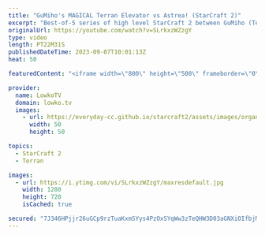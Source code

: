 ```yaml
---
title: "GuMiho's MAGICAL Terran Elevator vs Astrea! (StarCraft 2)"
excerpt: "Best-of-5 series of high level StarCraft 2 between GuMiho (Terran) and Astrea (Protoss). In this series GuMiho goes for some of his classic proxy strategies, where he builds basically everything on the other side of the map and has the Protoss player deal with the early game aggression. Support my work:"
originalUrl: https://youtube.com/watch?v=SLrkxzWZzgY
type: video
length: PT22M31S
publishedDateTime: 2023-09-07T10:01:13Z
heat: 50

featuredContent: "<iframe width=\"800\" height=\"500\" frameborder=\"0\" src=\"https://www.youtube.com/embed/SLrkxzWZzgY\" allow=\"accelerometer; autoplay; encrypted-media; gyroscope; picture-in-picture\" allowfullscreen></iframe>"

provider:
  name: LowkoTV
  domain: lowko.tv
  images:
    - url: https://everyday-cc.github.io/starcraft2/assets/images/organizations/lowko.tv-50x50.jpg
      width: 50
      height: 50

topics:
  - StarCraft 2
  - Terran

images:
  - url: https://i.ytimg.com/vi/SLrkxzWZzgY/maxresdefault.jpg
    width: 1280
    height: 720
    isCached: true

secured: "7J346HPjjr26uGCp9rzTuaKxmSYys4PzOxSYqWw3zTeQHW3D03aGNXiOIfbjMds/n/u/s/Eyu2uZvTyk94lK7wa9EnEtSRsnaJd5fOuns063sWzHXh8L4k4WV6EzunBtzwIn3FOSPGYr7XylBE8riS3gQ9VcyZ9oFfK+A40MClZj1D5oYuN5KsyC5WGX27s64zy+tuYpXgggDWzEiNj7LSsTIzbU9LECWldnTLwulqDGohrx1yQPkVmy6ZeCArzVizM7z7MzpQSGbxszjNLRXYyCpMwD49PuZkEY1eBgCc0AwJNZm8kr2HddmR9J70WfpHvlciS8daK6nf79t65EN9Es5PjvnmWwD221LjwwdvrV0UaAFL10YxeF2dpYXUPPWRKl2qpcnJMvV1px/1pXPj7571T/lnNwwjR2g4l2scg=;RCOm3fuv8pYTIzyyQdRYWg=="
---
```


